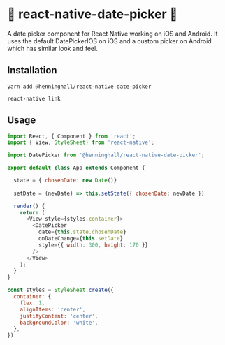 # 📅 react-native-date-picker 📅

A date picker component for React Native working on iOS and Android. It uses the default DatePickerIOS on iOS and a custom picker on Android which has similar look and feel.


## Installation

`yarn add @henninghall/react-native-date-picker`

`react-native link `


## Usage

```js
import React, { Component } from 'react';
import { View, StyleSheet} from 'react-native';

import DatePicker from '@henninghall/react-native-date-picker';

export default class App extends Component {

  state = { chosenDate: new Date()}
  
  setDate = (newDate) => this.setState({ chosenDate: newDate })

  render() {
    return (
      <View style={styles.container}>
        <DatePicker
          date={this.state.chosenDate}
          onDateChange={this.setDate}
          style={{ width: 300, height: 170 }}
        />
      </View>
    );
  }
}

const styles = StyleSheet.create({
  container: {
    flex: 1,
    alignItems: 'center',
    justifyContent: 'center',
    backgroundColor: 'white',
  },
})

```

